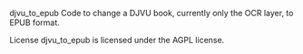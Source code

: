 djvu_to_epub
Code to change a DJVU book, currently only the OCR layer, to EPUB format.

License
djvu_to_epub is licensed under the AGPL license.